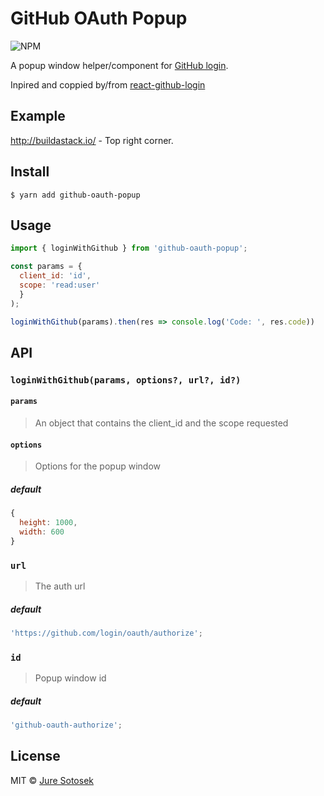 # GitHub OAuth Popup

![NPM](https://img.shields.io/npm/v/github-oauth-popup.svg?style=flat)

A popup window helper/component for [GitHub login](https://developer.github.com/v3/oauth/).

Inpired and coppied by/from [react-github-login](https://github.com/checkr/react-github-login)

## Example

http://buildastack.io/ - Top right corner.

## Install

```
$ yarn add github-oauth-popup
```

## Usage

```js
import { loginWithGithub } from 'github-oauth-popup';

const params = {
  client_id: 'id',
  scope: 'read:user'
  }
);

loginWithGithub(params).then(res => console.log('Code: ', res.code))
```

## API

### `loginWithGithub(params, options?, url?, id?)`

#### `params`

> An object that contains the client_id and the scope requested

#### `options`

> Options for the popup window

##### default

```js
{
  height: 1000,
  width: 600
}
```

### `url`

> The auth url

##### default

```js
'https://github.com/login/oauth/authorize';
```

### `id`

> Popup window id

##### default

```js
'github-oauth-authorize';
```

## License

MIT © [Jure Sotosek](https://github.com/JureSotosek)
